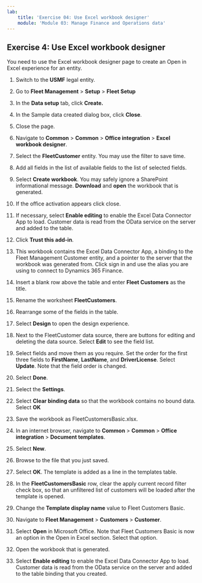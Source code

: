 ```yaml
---
lab:
    title: 'Exercise 04: Use Excel workbook designer'
    module: 'Module 03: Manage Finance and Operations data'
---
```

## Exercise 4: Use Excel workbook designer

You need to use the Excel workbook designer page to create an Open in Excel experience for an entity.

1. Switch to the **USMF** legal entity.

2. Go to **Fleet Management** > **Setup** > **Fleet Setup**

3. In the **Data setup** tab, click **Create.**

4. In the Sample data created dialog box, click **Close**.

5. Close the page.

6. Navigate to **Common** > **Common** > **Office integration** > **Excel workbook designer**.

7. Select the **FleetCustomer** entity. You may use the filter to save time.

8. Add all fields in the list of available fields to the list of selected fields.

9. Select **Create workbook**. You may safely ignore a SharePoint informational message. **Download** and **open** the workbook that is generated.

10. If the office activation appears click close.

11. If necessary, select **Enable editing** to enable the Excel Data Connector App to load. Customer data is read from the OData service on the server and added to the table.

12. Click **Trust this add-in**.

13. This workbook contains the Excel Data Connector App, a binding to the Fleet Management Customer entity, and a pointer to the server that the workbook was generated from. Click sign in and use the alias you are using to connect to Dynamics 365 Finance.

14. Insert a blank row above the table and enter **Fleet Customers** as the title.

15. Rename the worksheet **FleetCustomers**.

16. Rearrange some of the fields in the table.

17. Select **Design** to open the design experience.

18. Next to the FleetCustomer data source, there are buttons for editing and deleting the data source. Select **Edit** to see the field list.

19. Select fields and move them as you require. Set the order for the first three fields to **FirstName**, **LastName**, and **DriverLicense**. Select **Update**. Note that the field order is changed.

20. Select **Done**.

21. Select the **Settings**.

22. Select **Clear binding data** so that the workbook contains no bound data. Select **OK**

23. Save the workbook as FleetCustomersBasic.xlsx.

24. In an internet browser, navigate to **Common** > **Common** > **Office integration** > **Document templates**.

25. Select **New**.

26. Browse to the file that you just saved.

27. Select **OK**. The template is added as a line in the templates table.

28. In the **FleetCustomersBasic** row, clear the apply current record filter check box, so that an unfiltered list of customers will be loaded after the template is opened.

29. Change the **Template display name** value to Fleet Customers Basic.

30. Navigate to **Fleet Management** > **Customers** > **Customer**.

31. Select **Open** in Microsoft Office. Note that Fleet Customers Basic is now an option in the Open in Excel section. Select that option.

32. Open the workbook that is generated.

33. Select **Enable editing** to enable the Excel Data Connector App to load. Customer data is read from the OData service on the server and added to the table binding that you created.
